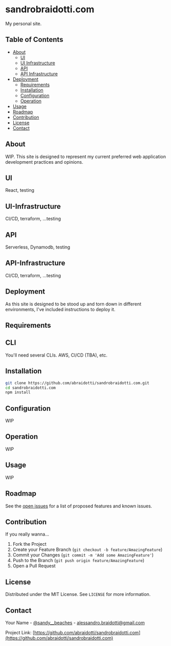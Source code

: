 # sandrobraidotti.com

My personal site.

## Table of Contents

- [About](#About)
  - [UI](#UI)
  - [UI Infrastructure](#UI-Infrastructure)
  - [API](#API)
  - [API Infrastructure](#API-Infrastructure)
- [Deployment](#Deployment)
  - [Requirements](#Requirements)
  - [Installation](#Installation)
  - [Configuration](#Configuration)
  - [Operation](#Operation)
- [Usage](#Usage)
- [Roadmap](#Roadmap)
- [Contribution](#Contribution)
- [License](#License)
- [Contact](#Contact)

## About

WIP.
This site is designed to represent my current preferred web application development practices and opinions.

## UI

React, testing

## UI-Infrastructure

CI/CD, terraform, ...testing

## API

Serverless, Dynamodb, testing

## API-Infrastructure

CI/CD, terraform, ...testing

## Deployment

As this site is designed to be stood up and torn down in different environments, I've included instructions to deploy it.

## Requirements

## CLI

You'll need several CLIs. AWS, CI/CD (TBA), etc.

## Installation

```bash
git clone https://github.com/abraidotti/sandrobraidotti.com.git
cd sandrobraidotti.com
npm install
```

## Configuration

WIP

## Operation

WIP

## Usage

WIP

## Roadmap

See the [open issues](https://github.com/abraidotti/sandrobraidotti.com/issues) for a list of proposed features and known issues.

## Contribution

If you really wanna...

1. Fork the Project
2. Create your Feature Branch (`git checkout -b feature/AmazingFeature`)
3. Commit your Changes (`git commit -m 'Add some AmazingFeature'`)
4. Push to the Branch (`git push origin feature/AmazingFeature`)
5. Open a Pull Request

## License

Distributed under the MIT License. See `LICENSE` for more information.

## Contact

Your Name - [@sandy__beaches](https://twitter.com/sandy__beaches) - alessandro.braidotti@gmail.com

Project Link: [https://github.com/abraidotti/sandrobraidotti.com](https://github.com/abraidotti/sandrobraidotti.com)
